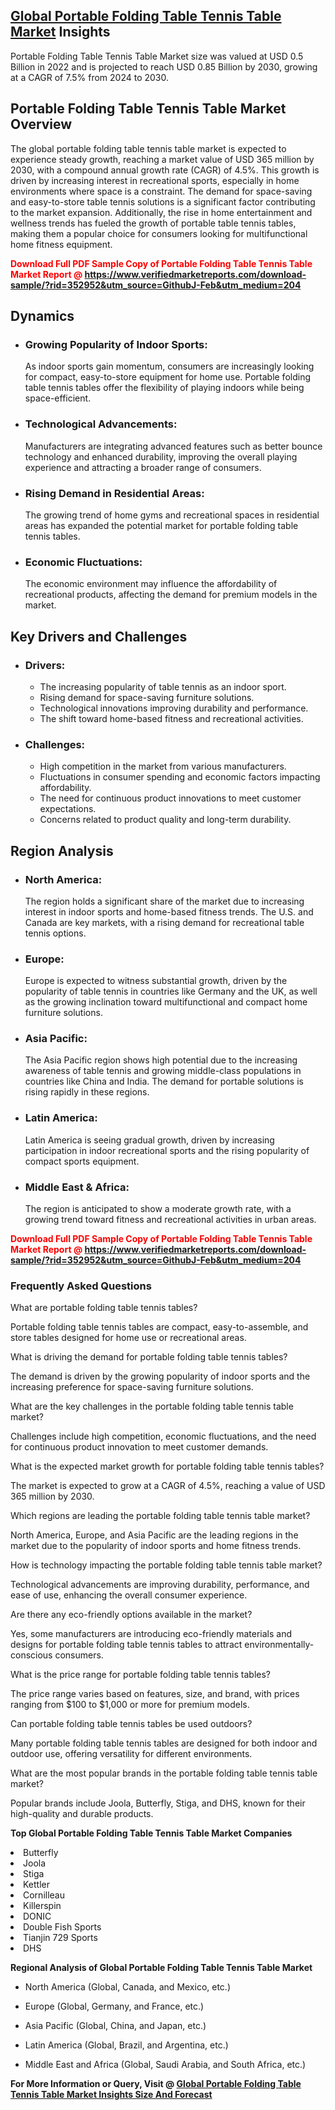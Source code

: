 <h2><a href="https://www.verifiedmarketreports.com/download-sample/?rid=352952&amp;utm_source=GithubJ&amp;utm_medium=204" target="_blank">Global Portable Folding Table Tennis Table Market</a> Insights</h2><p>Portable Folding Table Tennis Table Market size was valued at USD 0.5 Billion in 2022 and is projected to reach USD 0.85 Billion by 2030, growing at a CAGR of 7.5% from 2024 to 2030.</p><p> <h2>Portable Folding Table Tennis Table Market Overview</h2> <p>The global portable folding table tennis table market is expected to experience steady growth, reaching a market value of USD 365 million by 2030, with a compound annual growth rate (CAGR) of 4.5%. This growth is driven by increasing interest in recreational sports, especially in home environments where space is a constraint. The demand for space-saving and easy-to-store table tennis solutions is a significant factor contributing to the market expansion. Additionally, the rise in home entertainment and wellness trends has fueled the growth of portable table tennis tables, making them a popular choice for consumers looking for multifunctional home fitness equipment.</p> <p><strong><p><span class=""><span style="color: #ff0000;"><strong>Download Full PDF Sample Copy of Portable Folding Table Tennis Table Market Report</strong> @ </span><a href="https://www.verifiedmarketreports.com/download-sample/?rid=352952&amp;utm_source=GithubJ-Feb&amp;utm_medium=204" target="_blank">https://www.verifiedmarketreports.com/download-sample/?rid=352952&amp;utm_source=GithubJ-Feb&amp;utm_medium=204</a></span></p></strong></p> <h2>Dynamics</h2> <ul> <li><h3>Growing Popularity of Indoor Sports:</h3> As indoor sports gain momentum, consumers are increasingly looking for compact, easy-to-store equipment for home use. Portable folding table tennis tables offer the flexibility of playing indoors while being space-efficient.</li> <li><h3>Technological Advancements:</h3> Manufacturers are integrating advanced features such as better bounce technology and enhanced durability, improving the overall playing experience and attracting a broader range of consumers.</li> <li><h3>Rising Demand in Residential Areas:</h3> The growing trend of home gyms and recreational spaces in residential areas has expanded the potential market for portable folding table tennis tables.</li> <li><h3>Economic Fluctuations:</h3> The economic environment may influence the affordability of recreational products, affecting the demand for premium models in the market.</li> </ul> <h2>Key Drivers and Challenges</h2> <ul> <li><h3>Drivers:</h3> <ul> <li>The increasing popularity of table tennis as an indoor sport.</li> <li>Rising demand for space-saving furniture solutions.</li> <li>Technological innovations improving durability and performance.</li> <li>The shift toward home-based fitness and recreational activities.</li> </ul> </li> <li><h3>Challenges:</h3> <ul> <li>High competition in the market from various manufacturers.</li> <li>Fluctuations in consumer spending and economic factors impacting affordability.</li> <li>The need for continuous product innovations to meet customer expectations.</li> <li>Concerns related to product quality and long-term durability.</li> </ul> </li> </ul> <h2>Region Analysis</h2> <ul> <li><h3>North America:</h3> The region holds a significant share of the market due to increasing interest in indoor sports and home-based fitness trends. The U.S. and Canada are key markets, with a rising demand for recreational table tennis options.</li> <li><h3>Europe:</h3> Europe is expected to witness substantial growth, driven by the popularity of table tennis in countries like Germany and the UK, as well as the growing inclination toward multifunctional and compact home furniture solutions.</li> <li><h3>Asia Pacific:</h3> The Asia Pacific region shows high potential due to the increasing awareness of table tennis and growing middle-class populations in countries like China and India. The demand for portable solutions is rising rapidly in these regions.</li> <li><h3>Latin America:</h3> Latin America is seeing gradual growth, driven by increasing participation in indoor recreational sports and the rising popularity of compact sports equipment.</li> <li><h3>Middle East & Africa:</h3> The region is anticipated to show a moderate growth rate, with a growing trend toward fitness and recreational activities in urban areas.</li> </ul> <p><strong><p><span class=""><span style="color: #ff0000;"><strong>Download Full PDF Sample Copy of Portable Folding Table Tennis Table Market Report</strong> @ </span><a href="https://www.verifiedmarketreports.com/download-sample/?rid=352952&amp;utm_source=GithubJ-Feb&amp;utm_medium=204" target="_blank">https://www.verifiedmarketreports.com/download-sample/?rid=352952&amp;utm_source=GithubJ-Feb&amp;utm_medium=204</a></span></p></strong></p> <h3>Frequently Asked Questions</h3> <p>What are portable folding table tennis tables?</p> <p>Portable folding table tennis tables are compact, easy-to-assemble, and store tables designed for home use or recreational areas.</p> <p>What is driving the demand for portable folding table tennis tables?</p> <p>The demand is driven by the growing popularity of indoor sports and the increasing preference for space-saving furniture solutions.</p> <p>What are the key challenges in the portable folding table tennis table market?</p> <p>Challenges include high competition, economic fluctuations, and the need for continuous product innovation to meet customer demands.</p> <p>What is the expected market growth for portable folding table tennis tables?</p> <p>The market is expected to grow at a CAGR of 4.5%, reaching a value of USD 365 million by 2030.</p> <p>Which regions are leading the portable folding table tennis table market?</p> <p>North America, Europe, and Asia Pacific are the leading regions in the market due to the popularity of indoor sports and home fitness trends.</p> <p>How is technology impacting the portable folding table tennis table market?</p> <p>Technological advancements are improving durability, performance, and ease of use, enhancing the overall consumer experience.</p> <p>Are there any eco-friendly options available in the market?</p> <p>Yes, some manufacturers are introducing eco-friendly materials and designs for portable folding table tennis tables to attract environmentally-conscious consumers.</p> <p>What is the price range for portable folding table tennis tables?</p> <p>The price range varies based on features, size, and brand, with prices ranging from $100 to $1,000 or more for premium models.</p> <p>Can portable folding table tennis tables be used outdoors?</p> <p>Many portable folding table tennis tables are designed for both indoor and outdoor use, offering versatility for different environments.</p> <p>What are the most popular brands in the portable folding table tennis table market?</p> <p>Popular brands include Joola, Butterfly, Stiga, and DHS, known for their high-quality and durable products.</p> </p><p><strong>Top Global Portable Folding Table Tennis Table Market Companies</strong></p><div data-test-id=""><p><li>Butterfly</li><li> Joola</li><li> Stiga</li><li> Kettler</li><li> Cornilleau</li><li> Killerspin</li><li> DONIC</li><li> Double Fish Sports</li><li> Tianjin 729 Sports</li><li> DHS</li></p><div><strong>Regional Analysis of&nbsp;Global Portable Folding Table Tennis Table Market</strong></div><ul><li dir="ltr"><p dir="ltr">North America&nbsp;(Global, Canada, and Mexico, etc.)</p></li><li dir="ltr"><p dir="ltr">Europe (Global, Germany, and France, etc.)</p></li><li dir="ltr"><p dir="ltr">Asia Pacific&nbsp;(Global, China, and Japan, etc.)</p></li><li dir="ltr"><p dir="ltr">Latin America&nbsp;(Global, Brazil, and Argentina, etc.)</p></li><li dir="ltr">Middle East and Africa&nbsp;(Global, Saudi Arabia, and South Africa, etc.)</li></ul><p><strong>For More Information or Query, Visit @&nbsp;</strong><strong><a href="https://www.verifiedmarketreports.com/product/portable-folding-table-tennis-table-market/?utm_source=GithubJ&amp;utm_medium=204" target="_blank">Global Portable Folding Table Tennis Table Market Insights Size And Forecast</a></strong></p></div>
